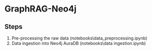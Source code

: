 # GraphRAG-Neo4j


## Steps

1. Pre-processing the raw data (notebooks\data_preprocessing.ipynb)
2. Data ingestion into Neo4j AuraDB (notebooks\data ingestion.ipynb)